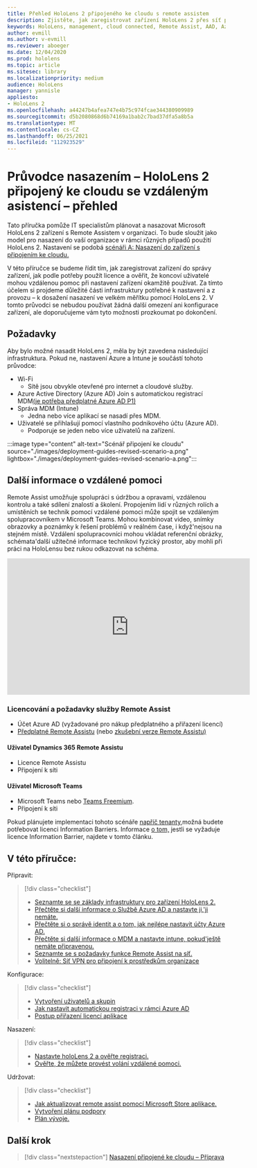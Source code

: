 ```yaml
---
title: Přehled HoloLens 2 připojeného ke cloudu s remote assistem
description: Zjistěte, jak zaregistrovat zařízení HoloLens 2 přes síť připojenou ke cloudu pomocí Dynamics 365 Remote Assistu.
keywords: HoloLens, management, cloud connected, Remote Assist, AAD, Azure AD, MDM, Mobile Správa zařízení
author: evmill
ms.author: v-evmill
ms.reviewer: aboeger
ms.date: 12/04/2020
ms.prod: hololens
ms.topic: article
ms.sitesec: library
ms.localizationpriority: medium
audience: HoloLens
manager: yannisle
appliesto:
- HoloLens 2
ms.openlocfilehash: a44247b4afea747e4b75c974fcae344380909989
ms.sourcegitcommit: d5b2080868d6b74169a1bab2c7bad37dfa5a8b5a
ms.translationtype: MT
ms.contentlocale: cs-CZ
ms.lasthandoff: 06/25/2021
ms.locfileid: "112923529"
---
```

# <a name="deployment-guide--cloud-connected-hololens-2-with-remote-assist--overview"></a>Průvodce nasazením – HoloLens 2 připojený ke cloudu se vzdáleným asistencí – přehled

Tato příručka pomůže IT specialistům plánovat a nasazovat Microsoft HoloLens 2 zařízení s Remote Assistem v organizaci. To bude sloužit jako model pro nasazení do vaší organizace v rámci různých případů použití HoloLens 2. Nastavení se podobá [scénáři A: Nasazení do zařízení s připojením ke cloudu.](https://docs.microsoft.com/hololens/common-scenarios#scenario-a) 

V této příručce se budeme řídit tím, jak zaregistrovat zařízení do správy zařízení, jak podle potřeby použít licence a ověřit, že koncoví uživatelé mohou vzdálenou pomoc při nastavení zařízení okamžitě používat. Za tímto účelem si projdeme důležité části infrastruktury potřebné k nastavení a z provozu – k dosažení nasazení ve velkém měřítku pomocí HoloLens 2. V tomto průvodci se nebudou používat žádná další omezení ani konfigurace zařízení, ale doporučujeme vám tyto možnosti prozkoumat po dokončení.

## <a name="prerequisites"></a>Požadavky

Aby bylo možné nasadit HoloLens 2, měla by být zavedena následující infrastruktura. Pokud ne, nastavení Azure a Intune je součástí tohoto průvodce:

- Wi-Fi
    - Sítě jsou obvykle otevřené pro internet a cloudové služby.
- Azure Active Directory (Azure AD) Join s automatickou registrací MDM[(je potřeba předplatné Azure AD P1)](https://docs.microsoft.com/azure/active-directory/fundamentals/active-directory-whatis)
- Správa MDM (Intune)
    - Jedna nebo více aplikací se nasadí přes MDM.
- Uživatelé se přihlašují pomocí vlastního podnikového účtu (Azure AD).
    - Podporuje se jeden nebo více uživatelů na zařízení.

:::image type="content" alt-text="Scénář připojení ke cloudu" source="./images/deployment-guides-revised-scenario-a.png" lightbox="./images/deployment-guides-revised-scenario-a.png":::


## <a name="learn-about-remote-assist"></a>Další informace o vzdálené pomoci

Remote Assist umožňuje spolupráci s údržbou a opravami, vzdálenou kontrolu a také sdílení znalostí a školení. Propojením lidí v různých rolích a umístěních se technik pomocí vzdálené pomoci může spojit se vzdáleným spolupracovníkem v Microsoft Teams. Mohou kombinovat video, snímky obrazovky a poznámky k řešení problémů v reálném čase, i když&#39;nejsou na stejném místě. Vzdálení spolupracovníci mohou vkládat referenční obrázky, schémata&#39;další užitečné informace technikovi fyzický prostor, aby mohli při práci na HoloLensu bez rukou odkazovat na schéma.

<iframe width="560" height="315" src="https://www.youtube.com/embed/d3YT8j0yYl0" frameborder="0" allow="accelerometer; autoplay; clipboard-write; encrypted-media; gyroscope; picture-in-picture" allowfullscreen></iframe>

### <a name="remote-assist-licensing-and-requirements"></a>Licencování a požadavky služby Remote Assist

- Účet Azure AD (vyžadované pro nákup předplatného a přiřazení licencí)
- [Předplatné Remote Assistu](https://docs.microsoft.com/dynamics365/mixed-reality/remote-assist/buy-and-deploy-remote-assist) (nebo [zkušební verze Remote Assistu)](https://docs.microsoft.com/dynamics365/mixed-reality/remote-assist/try-remote-assist)
    
#### <a name="dynamics-365-remote-assist-user"></a>Uživatel Dynamics 365 Remote Assistu

- Licence Remote Assistu
- Připojení k síti

#### <a name="microsoft-teams-user"></a>Uživatel Microsoft Teams

- Microsoft Teams nebo [Teams Freemium](https://products.office.com/microsoft-teams/free).
- Připojení k síti

Pokud plánujete implementaci tohoto scénáře [napříč tenanty,](https://docs.microsoft.com/dynamics365/mixed-reality/remote-assist/cross-tenant-overview#scenario-2-leasing-services-to-other-tenants)možná budete potřebovat licenci Information Barriers. Informace [o tom,](https://docs.microsoft.com/dynamics365/mixed-reality/remote-assist/cross-tenant-licensing-implementation#step-1-determine-if-information-barriers-are-necessary) jestli se vyžaduje licence Information Barrier, najdete v tomto článku.

## <a name="in-this-guide-you-will"></a>V této příručce:

Připravit:

> [!div class="checklist"]
> - [Seznamte se se základy infrastruktury pro zařízení HoloLens 2.](hololens2-cloud-connected-prepare.md#infrastructure-essentials)
> - [Přečtěte si další informace o Službě Azure AD a nastavte ji,&#39;ji nemáte.](hololens2-cloud-connected-prepare.md#azure-active-directory)
> - [Přečtěte si o správě identit a o tom, jak nejlépe nastavit účty Azure AD.](hololens2-cloud-connected-prepare.md#identity-management)
> - [Přečtěte si další informace o MDM a nastavte intune, pokud&#39;ještě nemáte připravenou.](hololens2-cloud-connected-prepare.md#mobile-device-management)
> - [Seznamte se s požadavky funkce Remote Assist na síť.](hololens2-cloud-connected-prepare.md#network)
> - [Volitelně: Síť VPN pro připojení k prostředkům organizace](hololens2-cloud-connected-prepare.md#optional-connect-your-hololens-to-vpn)

Konfigurace:

> [!div class="checklist"]
> - [Vytvoření uživatelů a skupin](hololens2-cloud-connected-configure.md#azure-users-and-groups)
> - [Jak nastavit automatickou registraci v rámci Azure AD](hololens2-cloud-connected-configure.md#auto-enrollment-on-hololens-2)
> - [Postup přiřazení licencí aplikace](hololens2-cloud-connected-configure.md#application-licenses)

Nasazení:

> [!div class="checklist"]
> - [Nastavte holoLens 2 a ověřte registraci.](hololens2-cloud-connected-deploy.md#enrollment-validation)
> - [Ověřte, že můžete provést volání vzdálené pomoci.](hololens2-cloud-connected-deploy.md#remote-assist-call-validation)

Udržovat:

> [!div class="checklist"]
> - [Jak aktualizovat remote assist pomocí Microsoft Store aplikace.](hololens2-cloud-connected-maintain.md#updates)
> - [Vytvoření plánu podpory](hololens2-cloud-connected-maintain.md#support-plan)
> - [Plán vývoje.](hololens2-cloud-connected-maintain.md#development-plan)

## <a name="next-step"></a>Další krok

> [!div class="nextstepaction"]
> [Nasazení připojené ke cloudu – Příprava](hololens2-cloud-connected-prepare.md)

